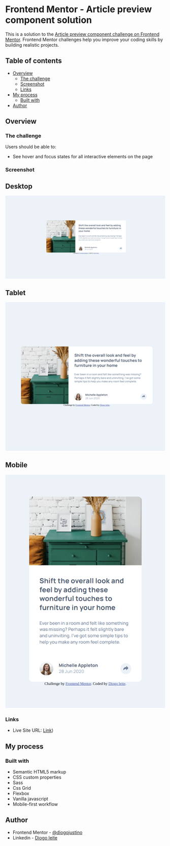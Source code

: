 # Frontend Mentor - Article preview component solution

This is a solution to the [Article preview component challenge on Frontend Mentor](https://www.frontendmentor.io/challenges/article-preview-component-dYBN_pYFT). Frontend Mentor challenges help you improve your coding skills by building realistic projects. 


## Table of contents

- [Overview](#overview)
  - [The challenge](#the-challenge)
  - [Screenshot](#screenshot)
  - [Links](#links)
- [My process](#my-process)
  - [Built with](#built-with)
- [Author](#author)


## Overview

### The challenge

Users should be able to:

- See hover and focus states for all interactive elements on the page

### Screenshot

## Desktop
![](./screenshot-desktop.png)

## Tablet
![](./screenshot-tablet.png)

## Mobile
![](./screenshot-mobile.png)


### Links

- Live Site URL: [Link](https://08-meet-landing-page.vercel.app/))

## My process

### Built with

- Semantic HTML5 markup
- CSS custom properties
- Sass
- Css Grid
- Flexbox
- Vanilla javascript
- Mobile-first workflow



## Author

- Frontend Mentor - [@diogojustino](https://www.frontendmentor.io/profile/diogojustino)
- Linkedin - [Diogo leite](https://www.linkedin.com/in/diogo-leite-/)
